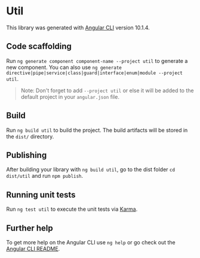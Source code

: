# Util

This library was generated with [Angular CLI](https://github.com/angular/angular-cli) version 10.1.4.

## Code scaffolding

Run `ng generate component component-name --project util` to generate a new component. You can also use `ng generate directive|pipe|service|class|guard|interface|enum|module --project util`.
> Note: Don't forget to add `--project util` or else it will be added to the default project in your `angular.json` file. 

## Build

Run `ng build util` to build the project. The build artifacts will be stored in the `dist/` directory.

## Publishing

After building your library with `ng build util`, go to the dist folder `cd dist/util` and run `npm publish`.

## Running unit tests

Run `ng test util` to execute the unit tests via [Karma](https://karma-runner.github.io).

## Further help

To get more help on the Angular CLI use `ng help` or go check out the [Angular CLI README](https://github.com/angular/angular-cli/blob/master/README.md).
